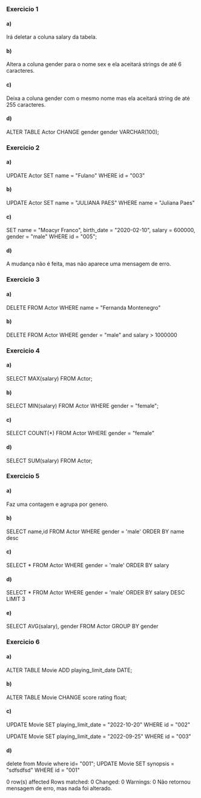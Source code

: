 ### Exercicio 1
#### a)
Irá deletar a coluna salary da tabela.

#### b)
Altera a coluna gender para o nome sex e ela
aceitará strings de até 6 caracteres.

#### c)
Deixa a coluna gender com o mesmo nome mas ela aceitará string de até 255 caracteres.

#### d)
ALTER TABLE Actor CHANGE gender gender VARCHAR(100);

### Exercicio 2
#### a)
UPDATE Actor
SET name = "Fulano"
WHERE id = "003"

#### b)
UPDATE Actor
SET name = "JULIANA PAES"
WHERE name = "Juliana Paes"

#### c)
SET 
name = "Moacyr Franco",
birth_date = "2020-02-10",
salary = 600000,
gender = "male"
WHERE id = "005";

#### d)
A mudança não é feita, mas não aparece uma mensagem de erro.

### Exercicio 3
#### a)
DELETE FROM Actor WHERE name = "Fernanda Montenegro"

#### b)
DELETE FROM Actor WHERE gender = "male" and salary > 1000000

### Exercicio 4
#### a)
SELECT MAX(salary)
FROM Actor;

#### b)
SELECT MIN(salary)
FROM Actor WHERE gender = "female";

#### c)
SELECT COUNT(*) FROM Actor WHERE gender = "female"

#### d)
SELECT SUM(salary)
FROM Actor;

### Exercicio 5
#### a) 
Faz uma contagem e agrupa por genero.

#### b)
 SELECT name,id FROM Actor
WHERE gender = 'male'
ORDER BY name desc

#### c)
SELECT * FROM Actor
WHERE gender = 'male'
ORDER BY salary

#### d)
SELECT * FROM Actor
WHERE gender = 'male'
ORDER BY salary DESC
LIMIT 3

#### e)
SELECT AVG(salary), gender
FROM Actor
GROUP BY gender

### Exercicio 6
#### a) 
ALTER TABLE Movie
ADD playing_limit_date DATE;

#### b)
 ALTER TABLE Movie CHANGE score rating float;

#### c)
UPDATE Movie
SET
playing_limit_date = "2022-10-20"
WHERE id = "002"

UPDATE Movie
SET
playing_limit_date = "2022-09-25"
WHERE id = "003"

#### d)
delete from  Movie where id= "001";
UPDATE Movie
SET
synopsis = "sdfsdfsd"
WHERE id = "001"

0 row(s) affected Rows matched: 0  Changed: 0  Warnings: 0
Não retornou mensagem de erro, mas nada foi alterado.
